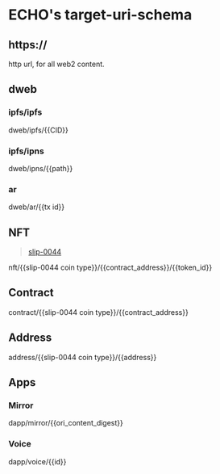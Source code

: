 # ECHO's target-uri-schema

## https:// 
http url, for all web2 content.

## dweb

### ipfs/ipfs

dweb/ipfs/{{CID}}

### ipfs/ipns

dweb/ipns/{{path}} 

### ar

dweb/ar/{{tx id}}

## NFT

> [slip-0044](https://github.com/satoshilabs/slips/blob/master/slip-0044.md)

nft/{{slip-0044 coin type}}/{{contract_address}}/{{token_id}}

## Contract

contract/{{slip-0044 coin type}}/{{contract_address}}

## Address

address/{{slip-0044 coin type}}/{{address}}

## Apps

### Mirror

dapp/mirror/{{ori_content_digest}}

### Voice

dapp/voice/{{id}}
